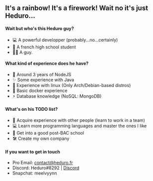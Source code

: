 ## It's a rainbow! It's a firework! Wait no it's just Heduro...

#### Wait but who's this Heduro guy?

- 💻 A powerful developper (probably...no...certainly)
- 📘 A french high school student
- 🤵🏻 A guy.

#### What kind of experience does he have?

- 🌱 Around 3 years of NodeJS
- ✨ Some experience with Java
- 💾 Experience with linux (Only Arch/Debian-based distros)
- 🐳 Basic docker experience
- ⚡ Database knowledge (NoSQL: MongoDB)

#### What's on his TODO list?

- 👥 Acquire experience with other people (learn to work in a team)
- 💻 Learn more programming languages and master the ones I like
- 💼 Get into a good post-BAC school
- 🛠 Create my own company

#### If you want to get in touch

- Pro Email: contact@heduro.fr
- Discord:  Heduro#8292 | [Discord](https://discord.gg/6J4CXjsCXm)
- Snapchat: meelvyynn
